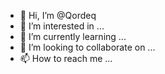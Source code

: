 - 👋 Hi, I’m @Qordeq
- 👀 I’m interested in ...
- 🌱 I’m currently learning ...
- 💞️ I’m looking to collaborate on ...
- 📫 How to reach me ...

<!---
Qordeq/Qordeq is a ✨ special ✨ repository because its `README.md` (this file) appears on your GitHub profile.
You can click the Preview link to take a look at your changes.
--->

